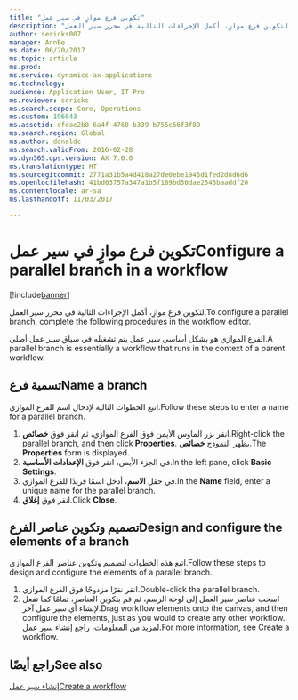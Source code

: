 ```yaml
---
title: "تكوين فرع موازٍ في سير عمل"
description: "لتكوين فرع موازٍ، أكمل الإجراءات التالية في محرر سير العمل."
author: sericks007
manager: AnnBe
ms.date: 06/20/2017
ms.topic: article
ms.prod: 
ms.service: dynamics-ax-applications
ms.technology: 
audience: Application User, IT Pro
ms.reviewer: sericks
ms.search.scope: Core, Operations
ms.custom: 196043
ms.assetid: dfdae2b8-6a4f-4760-b339-b755c66f3f89
ms.search.region: Global
ms.author: donaldc
ms.search.validFrom: 2016-02-28
ms.dyn365.ops.version: AX 7.0.0
ms.translationtype: HT
ms.sourcegitcommit: 2771a31b5a4d418a27de0ebe1945d1fed2d8d6d6
ms.openlocfilehash: 41bd03757a347a1b5f189bd50dae2545baaddf20
ms.contentlocale: ar-sa
ms.lasthandoff: 11/03/2017

---
```


# <a name="configure-a-parallel-branch-in-a-workflow"></a><span data-ttu-id="ef7b7-103">تكوين فرع موازٍ في سير عمل</span><span class="sxs-lookup"><span data-stu-id="ef7b7-103">Configure a parallel branch in a workflow</span></span>

[!include[banner](../includes/banner.md)]


<span data-ttu-id="ef7b7-104">لتكوين فرع موازٍ، أكمل الإجراءات التالية في محرر سير العمل.</span><span class="sxs-lookup"><span data-stu-id="ef7b7-104">To configure a parallel branch, complete the following procedures in the workflow editor.</span></span>

<span data-ttu-id="ef7b7-105">الفرع الموازي هو بشكل أساسي سير عمل يتم تشغيله في سياق سير عمل أصلي.</span><span class="sxs-lookup"><span data-stu-id="ef7b7-105">A parallel branch is essentially a workflow that runs in the context of a parent workflow.</span></span>

## <a name="name-a-branch"></a><span data-ttu-id="ef7b7-106">تسمية فرع</span><span class="sxs-lookup"><span data-stu-id="ef7b7-106">Name a branch</span></span>
<span data-ttu-id="ef7b7-107">اتبع الخطوات التالية لإدخال اسم للفرع الموازي.</span><span class="sxs-lookup"><span data-stu-id="ef7b7-107">Follow these steps to enter a name for a parallel branch.</span></span>
1.  <span data-ttu-id="ef7b7-108">انقر بزر الماوس الأيمن فوق الفرع الموازي، ثم انقر فوق **خصائص**.</span><span class="sxs-lookup"><span data-stu-id="ef7b7-108">Right-click the parallel branch, and then click **Properties**.</span></span> <span data-ttu-id="ef7b7-109">يظهر النموذج **خصائص**.</span><span class="sxs-lookup"><span data-stu-id="ef7b7-109">The **Properties** form is displayed.</span></span>
2.  <span data-ttu-id="ef7b7-110">في الجزء الأيمن، انقر فوق **الإعدادات الأساسية‬**.</span><span class="sxs-lookup"><span data-stu-id="ef7b7-110">In the left pane, click **Basic Settings**.</span></span>
3.  <span data-ttu-id="ef7b7-111">في حقل **الاسم**، أدخل اسمًا فريدًا للفرع الموازي.</span><span class="sxs-lookup"><span data-stu-id="ef7b7-111">In the **Name** field, enter a unique name for the parallel branch.</span></span>
4.  <span data-ttu-id="ef7b7-112">انقر فوق **إغلاق**.</span><span class="sxs-lookup"><span data-stu-id="ef7b7-112">Click **Close**.</span></span>

## <a name="design-and-configure-the-elements-of-a-branch"></a><span data-ttu-id="ef7b7-113">تصميم وتكوين عناصر الفرع</span><span class="sxs-lookup"><span data-stu-id="ef7b7-113">Design and configure the elements of a branch</span></span>
<span data-ttu-id="ef7b7-114">اتبع هذه الخطوات لتصميم وتكوين عناصر الفرع الموازي.</span><span class="sxs-lookup"><span data-stu-id="ef7b7-114">Follow these steps to design and configure the elements of a parallel branch.</span></span>
1.  <span data-ttu-id="ef7b7-115">انقر نقرًا مزدوجًا فوق الفرع الموازي.</span><span class="sxs-lookup"><span data-stu-id="ef7b7-115">Double-click the parallel branch.</span></span>
2.  <span data-ttu-id="ef7b7-116">اسحب عناصر سير العمل إلى لوحة الرسم، ثم قم بتكوين العناصر، تمامًا كما تفعل لإنشاء أي سير عمل آخر.</span><span class="sxs-lookup"><span data-stu-id="ef7b7-116">Drag workflow elements onto the canvas, and then configure the elements, just as you would to create any other workflow.</span></span> <span data-ttu-id="ef7b7-117">لمزيد من المعلومات، راجع إنشاء سير عمل.</span><span class="sxs-lookup"><span data-stu-id="ef7b7-117">For more information, see Create a workflow.</span></span>



<a name="see-also"></a><span data-ttu-id="ef7b7-118">راجع أيضًا</span><span class="sxs-lookup"><span data-stu-id="ef7b7-118">See also</span></span>
--------

[<span data-ttu-id="ef7b7-119">إنشاء سير عمل</span><span class="sxs-lookup"><span data-stu-id="ef7b7-119">Create a workflow</span></span>](create-workflow.md)




